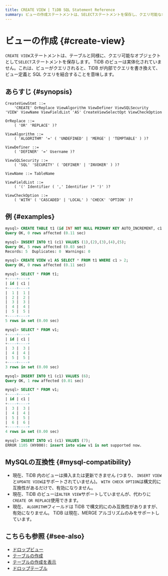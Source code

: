 ```yaml
---
title: CREATE VIEW | TiDB SQL Statement Reference
summary: ビューの作成ステートメントは、SELECTステートメントを保存し、クエリ可能なオブジェクトとしてテーブルと同様に機能します。TiDBのビューは実体化されず、クエリされると内部でクエリを書き換えてビュー定義とSQLクエリを結合します。現在、TiDB内のビューは挿入または更新できず、WITH CHECK OPTIONも有効ではありません。ALTER VIEWはサポートされず、代わりにCREATE OR REPLACEを使用できます。また、ALGORITHMフィールドは構文的にのみ互換性がありますが、有効にはなりません。
---
```


# ビューの作成 {#create-view}

`CREATE VIEW`ステートメントは、テーブルと同様に、クエリ可能なオブジェクトとして`SELECT`ステートメントを保存します。 TiDB のビューは実体化されていません。これは、ビューがクエリされると、TiDB が内部でクエリを書き換えて、ビュー定義と SQL クエリを結合することを意味します。

## あらすじ {#synopsis}

```ebnf+diagram
CreateViewStmt ::=
    'CREATE' OrReplace ViewAlgorithm ViewDefiner ViewSQLSecurity 'VIEW' ViewName ViewFieldList 'AS' CreateViewSelectOpt ViewCheckOption

OrReplace ::=
    ( 'OR' 'REPLACE' )?

ViewAlgorithm ::=
    ( 'ALGORITHM' '=' ( 'UNDEFINED' | 'MERGE' | 'TEMPTABLE' ) )?

ViewDefiner ::=
    ( 'DEFINER' '=' Username )?

ViewSQLSecurity ::=
    ( 'SQL' 'SECURITY' ( 'DEFINER' | 'INVOKER' ) )?

ViewName ::= TableName

ViewFieldList ::=
    ( '(' Identifier ( ',' Identifier )* ')' )?

ViewCheckOption ::=
    ( 'WITH' ( 'CASCADED' | 'LOCAL' ) 'CHECK' 'OPTION' )?
```

## 例 {#examples}

```sql
mysql> CREATE TABLE t1 (id INT NOT NULL PRIMARY KEY AUTO_INCREMENT, c1 INT NOT NULL);
Query OK, 0 rows affected (0.11 sec)

mysql> INSERT INTO t1 (c1) VALUES (1),(2),(3),(4),(5);
Query OK, 5 rows affected (0.03 sec)
Records: 5  Duplicates: 0  Warnings: 0

mysql> CREATE VIEW v1 AS SELECT * FROM t1 WHERE c1 > 2;
Query OK, 0 rows affected (0.11 sec)

mysql> SELECT * FROM t1;
+----+----+
| id | c1 |
+----+----+
|  1 |  1 |
|  2 |  2 |
|  3 |  3 |
|  4 |  4 |
|  5 |  5 |
+----+----+
5 rows in set (0.00 sec)

mysql> SELECT * FROM v1;
+----+----+
| id | c1 |
+----+----+
|  3 |  3 |
|  4 |  4 |
|  5 |  5 |
+----+----+
3 rows in set (0.00 sec)

mysql> INSERT INTO t1 (c1) VALUES (6);
Query OK, 1 row affected (0.01 sec)

mysql> SELECT * FROM v1;
+----+----+
| id | c1 |
+----+----+
|  3 |  3 |
|  4 |  4 |
|  5 |  5 |
|  6 |  6 |
+----+----+
4 rows in set (0.00 sec)

mysql> INSERT INTO v1 (c1) VALUES (7);
ERROR 1105 (HY000): insert into view v1 is not supported now.
```

## MySQLの互換性 {#mysql-compatibility}

-   現在、TiDB 内のビューは挿入または更新できません (つまり、 `INSERT VIEW`と`UPDATE VIEW`はサポートされていません)。 `WITH CHECK OPTION`は構文的に互換性があるだけで、有効になりません。
-   現在、TiDB のビューは`ALTER VIEW`サポートしていませんが、代わりに`CREATE OR REPLACE`使用できます。
-   現在、 `ALGORITHM`フィールドは TiDB で構文的にのみ互換性がありますが、有効になりません。 TiDB は現在、MERGE アルゴリズムのみをサポートしています。

## こちらも参照 {#see-also}

-   [ドロップビュー](/sql-statements/sql-statement-drop-view.md)
-   [テーブルの作成](/sql-statements/sql-statement-create-table.md)
-   [テーブルの作成を表示](/sql-statements/sql-statement-show-create-table.md)
-   [ドロップテーブル](/sql-statements/sql-statement-drop-table.md)
